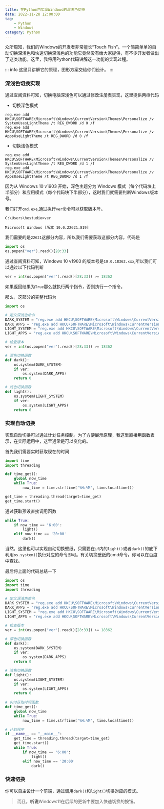```yaml
---
title: 在Python内实现Windows的深浅色切换
date: 2022-11-28 12:00:00
tag: 
    - Python
    - Windows
category: Python
---
```

众所周知，我们的Windows的开发者非常擅长“Touch Fish”。一个简简单单的自动切换深浅色和快速切换深浅色的功能它竟然没有给大家提供，有不少开发者做出了这类功能。这里，我将用Python代码讲解这一功能的实现过程。

<!-- more -->

::: info 
这里只讲解它的原理，图形方案交给你们设计。
:::


### 深浅色切换实现
通过查阅资料可知，切换电脑深浅色可以通过修改注册表实现，这里提供两串代码

- 切换深色模式
```batch
reg.exe add HKCU\SOFTWARE\Microsoft\Windows\CurrentVersion\Themes\Personalize /v SystemUsesLightTheme /t REG_DWORD /d 0 /f
reg.exe add HKCU\SOFTWARE\Microsoft\Windows\CurrentVersion\Themes\Personalize /v AppsUseLightTheme /t REG_DWORD /d 0 /f
```

- 切换浅色模式
```batch
reg.exe add HKCU\SOFTWARE\Microsoft\Windows\CurrentVersion\Themes\Personalize /v SystemUsesLightTheme /t REG_DWORD /d 1 /f
reg.exe add HKCU\SOFTWARE\Microsoft\Windows\CurrentVersion\Themes\Personalize /v AppsUseLightTheme /t REG_DWORD /d 1 /f
```

因为从 Windows 10 v1903 开始，深色主题分为 Windows 模式（每个代码块上半部分）和应用模式（每个代码块下半部分），这时我们就需要判断Windows版本号。

我们打开`cmd.exe`,通过执行`ver`命令可以获取版本号。
```text
C:\Users\hestudio>ver

Microsoft Windows [版本 10.0.22621.819]

```
我们需要的是`22621`这部分内容，所以我们需要获取这部分内容，代码是
```python
import os
os.popen("ver").read()[28:33]
```
通过查阅资料可知，Windows 10 v1903 的版本号是`10.0.18362.xxx`,所以我们可以通过以下代码判断
```python
ver = int(os.popen("ver").read()[28:33]) >= 18362
```
如果返回结果为`True`那么就执行两个指令，否则执行一个指令。

那么，这部分的完整代码为
```python
import os

# 定义深浅色命令
DARK_SYSTEM = "reg.exe add HKCU\SOFTWARE\Microsoft\Windows\CurrentVersion\Themes\Personalize /v SystemUsesLightTheme /t REG_DWORD /d 0 /f"
DARK_APPS = "reg.exe add HKCU\SOFTWARE\Microsoft\Windows\CurrentVersion\Themes\Personalize /v AppsUseLightTheme /t REG_DWORD /d 0 /f"
LIGHT_SYSTEM = "reg.exe add HKCU\SOFTWARE\Microsoft\Windows\CurrentVersion\Themes\Personalize /v SystemUsesLightTheme /t REG_DWORD /d 1 /f"
LIGHT_APPS = "reg.exe add HKCU\SOFTWARE\Microsoft\Windows\CurrentVersion\Themes\Personalize /v AppsUseLightTheme /t REG_DWORD /d 1 /f"

# 检查版本
ver = int(os.popen("ver").read()[28:33]) >= 18362

# 深色切换函数
def dark():
    os.system(DARK_SYSTEM)
    if ver:
        os.system(DARK_APPS)
    return 0

# 浅色切换函数
def light():
    os.system(LIGHT_SYSTEM)
    if ver:
        os.system(LIGHT_APPS)
    return 0
```

### 实现自动切换
实现自动切换可以通过计划任务控制。为了方便展示原理，我这里直接用函数表示，在实际运用中，这里通常是可以变化的。

首先我们需要实时获取现在的时间
```python
import time
import threading

def time_get():
    global now_time
    while True:
        now_time = time.strftime('%H:%M', time.localtime())

get_time = threading.thread(target=time_get)
get_time.start()
```
通过获取预设直接调用函数
```python
while True:
    if now_time == '6:00':
        light()
    elif now_time == '20:00'
        dark()
```
当然，这里也可以实现自动切换壁纸，只需要在`if`内的`light()`或者`dark()`的底下利用`os.system()`执行对应的命令即可。有关切换壁纸的cmd命令，你可以在百度中查找。

最后将上面的代码总结一下
```python
import os
import time
import threading

# 定义深浅色命令
DARK_SYSTEM = "reg.exe add HKCU\SOFTWARE\Microsoft\Windows\CurrentVersion\Themes\Personalize /v SystemUsesLightTheme /t REG_DWORD /d 0 /f"
DARK_APPS = "reg.exe add HKCU\SOFTWARE\Microsoft\Windows\CurrentVersion\Themes\Personalize /v AppsUseLightTheme /t REG_DWORD /d 0 /f"
LIGHT_SYSTEM = "reg.exe add HKCU\SOFTWARE\Microsoft\Windows\CurrentVersion\Themes\Personalize /v SystemUsesLightTheme /t REG_DWORD /d 1 /f"
LIGHT_APPS = "reg.exe add HKCU\SOFTWARE\Microsoft\Windows\CurrentVersion\Themes\Personalize /v AppsUseLightTheme /t REG_DWORD /d 1 /f"

# 检查版本
ver = int(os.popen("ver").read()[28:33]) >= 18362

# 深色切换函数
def dark():
    os.system(DARK_SYSTEM)
    if ver:
        os.system(DARK_APPS)
    return 0

# 浅色切换函数
def light():
    os.system(LIGHT_SYSTEM)
    if ver:
        os.system(LIGHT_APPS)
    return 0
    
# 实时获取时间函数
def time_get():
    global now_time
    while True:
        now_time = time.strftime('%H:%M', time.localtime())

# 计划程序
if __name__ == "__main__":
    get_time = threading.thread(target=time_get)
    get_time.start()
    while True:
        if now_time == '6:00':
            light()
        elif now_time == '20:00'
            dark()
```

### 快速切换
你可以自主设计一个前端，通过调用`dark()`和`light()`切换对应的模式。

> 而且，**听说**Windows11在后续的更新中要加入快速切换的按钮。

<Share colorful />
